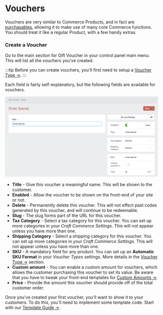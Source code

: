 # Vouchers

Vouchers are very similar to Commerce Products, and in fact are [purchasables](https://docs.craftcms.com/commerce/v2/purchasables.html), allowing it to make use of many core Commerce functions. You should treat it like a regular Product, with a few handy extras.

### Create a Voucher

Go to the main section for Gift Voucher in your control panel main menu. This will list all the vouchers you've created.

:::tip
Before you can create vouchers, you'll first need to setup a [Voucher Type →](docs:feature-tour/voucher-types).
:::

Each field is fairly self-explanatory, but the following fields are available for vouchers.

![Voucher Edit](/docs/screenshots/voucher-edit.png)

- **Title** - Give this voucher a meaningful name. This will be shown to the customer.
- **Enabled** - Allow the voucher to be shown on the front-end of your site or not.
- **Delete** - Permanently delete this voucher. This will not effect past codes generated by this voucher, and will continue to be redeemable.
- **Slug** - The slug forms part of the URL for this voucher.
- **Tax Category** - Select a tax category for this voucher. You can set up more categories in your _Craft Commerce Settings_. This will not appear unless you have more than one.
- **Shipping Category** - Select a shipping category for this voucher. You can set up more categories in your _Craft Commerce Settings_. This will not appear unless you have more than one.
- **SKU** - A mandatory field for any product. You can set up an **Automatic SKU Format** in your _Voucher Types_ settings. More details in the [Voucher Type →](docs:feature-tour/voucher-types) section.
- **Custom amount** - You can enable a custom amount for vouchers, which allows the customer purchasing this voucher to set its value. Be aware that you have to tweak your front-end templates for [Custom Amounts →](docs:template-guides/voucher-template).
- **Price** - Provide the amount this voucher should provide off of the total customer order.

Once you've created your first voucher, you'll want to show it to your customers. To do this, you'll need to implement some template code. Start with our [Template Guide →](docs:template-guides/voucher-template).
